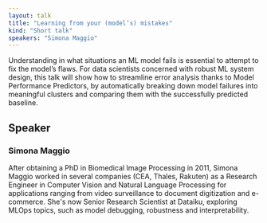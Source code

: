 ```yaml
---
layout: talk
title: "Learning from your (model’s) mistakes"
kind: "Short talk"
speakers: "Simona Maggio"
---
```


Understanding in what situations an ML model fails is essential to attempt to fix the model’s flaws. For data scientists concerned with robust ML system design, this talk will show how to streamline error analysis thanks to Model Performance Predictors, by automatically breaking down model failures into meaningful clusters and comparing them with the successfully predicted baseline.

## Speaker

### Simona Maggio

After obtaining a PhD in Biomedical Image Processing in 2011, Simona Maggio worked in several companies (CEA, Thales, Rakuten) as a Research Engineer in Computer Vision and Natural Language Processing for applications ranging from video surveillance to document digitization and e-commerce. She's now Senior Research Scientist at Dataiku, exploring MLOps topics, such as model debugging, robustness and interpretability.
